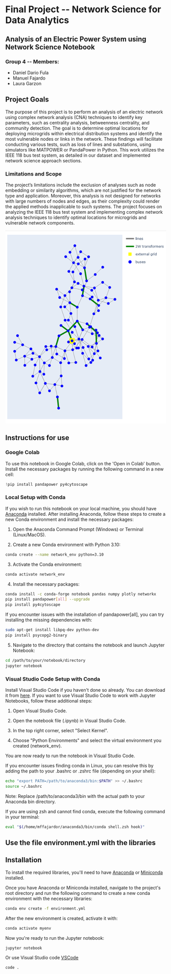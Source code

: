# Final Project -- Network Science for Data Analytics
## Analysis of an Electric Power System using Network Science Notebook

### Group 4 -- Members:
- Daniel Dario Fula
- Manuel Fajardo
- Laura Garzon

## Project Goals
The purpose of this project is to perform an analysis of an electric network using complex network analysis (CNA) techniques to identify key parameters, such as centrality analysis, betweenness centrality, and community detection. The goal is to determine optimal locations for deploying microgrids within electrical distribution systems and identify the most vulnerable nodes or links in the network. These findings will facilitate conducting various tests, such as loss of lines and substations, using simulators like MATPOWER or PandaPower in Python. This work utilizes the IEEE 118 bus test system, as detailed in our dataset and implemented network science approach sections.



### Limitations and Scope
The project’s limitations include the exclusion of analyses such as node embedding or similarity algorithms, which are not justified for the network type and application. Moreover, this analysis is not designed for networks with large numbers of nodes and edges, as their complexity could render the applied methods inapplicable to such systems. The project focuses on analyzing the IEEE 118 bus test system and implementing complex network analysis techniques to identify optimal locations for microgrids and vulnerable network components.

![Diagrama](IEEE118_Pandapower_Plotly.png)


## Instructions for use
### Google Colab
To use this notebook in Google Colab, click on the 'Open in Colab' button. Install the necessary packages by running the following command in a new cell:

```python
!pip install pandapower py4cytoscape
```

### Local Setup with Conda

If you wish to run this notebook on your local machine, you should have [Anaconda](https://www.anaconda.com/download#downloads) installed. After installing Anaconda, follow these steps to create a new Conda environment and install the necessary packages:

1. Open the Anaconda Command Prompt (Windows) or Terminal (Linux/MacOS).

2. Create a new Conda environment with Python 3.10:

```bash
conda create --name network_env python=3.10
```

3. Activate the Conda environment:

```bash
conda activate network_env
```

4. Install the necessary packages:

```bash
conda install -c conda-forge notebook pandas numpy plotly networkx
pip install pandapower[all] --upgrade
pip install py4cytoscape
```
If you encounter issues with the installation of pandapower[all], you can try installing the missing dependencies with:

```bash
sudo apt-get install libpq-dev python-dev
pip install psycopg2-binary
```

5. Navigate to the directory that contains the notebook and launch Jupyter Notebook:


```bash
cd /path/to/your/notebook/directory
jupyter notebook
```

### Visual Studio Code Setup with Conda

Install Visual Studio Code if you haven't done so already. You can download it from [here](https://code.visualstudio.com/download). If you want to use Visual Studio Code to work with Jupyter Notebooks, follow these additional steps:

1. Open Visual Studio Code.

2. Open the notebook file (.ipynb) in Visual Studio Code.

3. In the top right corner, select "Select Kernel".

4. Choose "Python Environments" and select the virtual environment you created (network_env).

You are now ready to run the notebook in Visual Studio Code.

If you encounter issues finding conda in Linux, you can resolve this by adding the path to your .bashrc or .zshrc file (depending on your shell):

```bash
echo "export PATH=/path/to/anaconda3/bin:$PATH" >> ~/.bashrc
source ~/.bashrc
```

Note: Replace /path/to/anaconda3/bin with the actual path to your Anaconda bin directory.

If you are using zsh and cannot find conda, execute the following command in your terminal:

```bash
eval "$(/home/mffajardor/anaconda3/bin/conda shell.zsh hook)"
```


## Use the file environment.yml with the libraries

## Installation

To install the required libraries, you'll need to have [Anaconda](https://www.anaconda.com/download#downloads) or [Miniconda](https://docs.conda.io/en/latest/miniconda.html) installed. 

Once you have Anaconda or Miniconda installed, navigate to the project's root directory and run the following command to create a new conda environment with the necessary libraries:

```bash
conda env create -f environment.yml
```

After the new environment is created, activate it with:

```bash
conda activate myenv
```

Now you're ready to run the Jupyter notebook:

```bash
jupyter notebook
```

Or use Visual Studio code [VSCode](#visual-studio-code-setup-with-conda) 

```bash
code .
```


